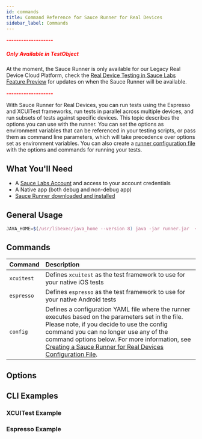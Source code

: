 ```yaml
---
id: commands
title: Command Reference for Sauce Runner for Real Devices
sidebar_label: Commands
---
```


<span style="color:red"> ***-------------------*** </span>
##### <span style="color:red">**Only Available in TestObject**</span>

At the moment, the Sauce Runner is only available for our Legacy Real Device Cloud Platform, check the [Real Device Testing in Sauce Labs Feature Preview](https://wiki.saucelabs.com/pages/viewpage.action?pageId=102721844) for updates on when the Sauce Runner will be available.

<span style="color:red"> ***-------------------*** </span>

With Sauce Runner for Real Devices, you can run tests using the Espresso and XCUITest frameworks, run tests in parallel across multiple devices, and run subsets of tests against specific devices. This topic describes the options you can use with the runner. You can set the options as environment variables that can be referenced in your testing scripts, or pass them as command line parameters, which will take precedence over options set as environment variables. You can also create a [runner configuration file](https://wiki.saucelabs.com/pages/viewpage.action?pageId=72748118) with the options and commands for running your tests.

## What You'll Need
* A [Sauce Labs Account](https://app.saucelabs.com) and access to your account credentials
* A Native app (both debug and non-debug app)
* [Sauce Runner downloaded and installed](https://wiki.saucelabs.com/pages/viewpage.action?pageId=80414342)

## General Usage

```js
JAVA_HOME=$(/usr/libexec/java_home --version 8) java -jar runner.jar  <command> <command options>
```

## Commands

| Command | Description |
| :-------------------------- | :--- |
| `xcuitest` | Defines `xcuitest` as the test framework to use for your native iOS tests
| `espresso` | Defines `espresso` as the test framework to use for your native Android tests
| `config` | Defines a configuration YAML file where the runner executes based on the parameters set in the file. Please note, if you decide to use the config command you can no longer use any of the command options below. For more information, see [Creating a Sauce Runner for Real Devices Configuration File](https://wiki.saucelabs.com/pages/viewpage.action?pageId=72748118).

## Options





## CLI Examples
### XCUITest Example
### Espresso Example
